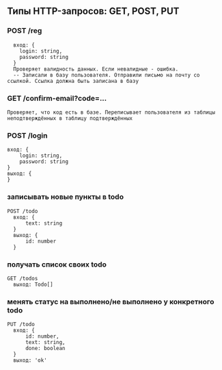 ## Типы HTTP-запросов: GET, POST, PUT

  ### POST /reg
      вход: {
        login: string,
        password: string
      }
      Проверяет валидность данных. Если невалидные - ошибка.
      -- Записали в базу пользователя. Отправили письмо на почту со ссылкой. Ссылка должна быть записана в базу

  ### GET /confirm-email?code=...
    Проверяет, что код есть в базе. Переписывает пользователя из таблицы неподтверждённых в таблицу подтверждённых

  ### POST /login
    вход: {
        login: string,
        password: string
    }
    выход: {    
    }

### записывать новые пункты в todo
    POST /todo
      вход: {
          text: string
      }
      выход: {
          id: number
      }

### получать список своих todo
    GET /todos
      выход: Todo[]


### менять статус на выполнено/не выполнено у конкретного todo
    PUT /todo
      вход: {
          id: number,
          text: string,
          done: boolean
      }
      выход: 'ok'
